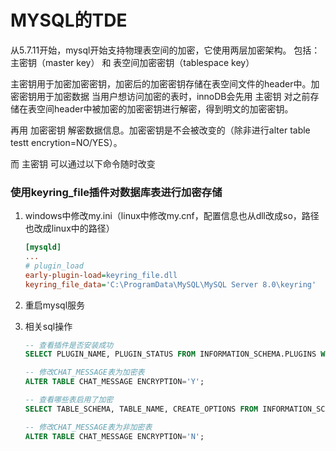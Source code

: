 # MYSQL的TDE

从5.7.11开始，mysql开始支持物理表空间的加密，它使用两层加密架构。
包括：主密钥（master key） 和 表空间加密密钥（tablespace key）

主密钥用于加密加密密钥，加密后的加密密钥存储在表空间文件的header中。加密密钥用于加密数据
当用户想访问加密的表时，innoDB会先用 主密钥 对之前存储在表空间header中被加密的加密密钥进行解密，得到明文的加密密钥。

再用 加密密钥 解密数据信息。加密密钥是不会被改变的（除非进行alter table testt encrytion=NO/YES）。

而 主密钥 可以通过以下命令随时改变





### 使用keyring_file插件对数据库表进行加密存储

1. windows中修改my.ini（linux中修改my.cnf，配置信息也从dll改成so，路径也改成linux中的路径）

   ```ini
   [mysqld]
   ...
   # plugin_load
   early-plugin-load=keyring_file.dll
   keyring_file_data='C:\ProgramData\MySQL\MySQL Server 8.0\keyring'
   ```

2. 重启mysql服务

3. 相关sql操作

   ```sql
   -- 查看插件是否安装成功
   SELECT PLUGIN_NAME, PLUGIN_STATUS FROM INFORMATION_SCHEMA.PLUGINS WHERE PLUGIN_NAME LIKE 'keyring%';
   
   -- 修改CHAT_MESSAGE表为加密表
   ALTER TABLE CHAT_MESSAGE ENCRYPTION='Y';
   
   -- 查看哪些表启用了加密
   SELECT TABLE_SCHEMA, TABLE_NAME, CREATE_OPTIONS FROM INFORMATION_SCHEMA.TABLES WHERE CREATE_OPTIONS LIKE '%ENCRYPTION=''Y''%'
   
   -- 修改CHAT_MESSAGE表为非加密表
   ALTER TABLE CHAT_MESSAGE ENCRYPTION='N';
   ```

   

